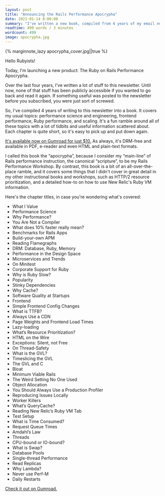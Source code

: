 ```yaml
---
layout: post
title: "Announcing the Rails Performance Apocrypha"
date: 2021-01-14 0:00:00
summary: "I've written a new book, compiled from 4 years of my email newsletter."
readtime: 499 words / 3 minutes
wordcount: 499
image: apocrypha.jpg
---
```


{% marginnote_lazy apocrypha_cover.jpg||true %}

Hello Rubyists!

Today, I'm launching a new product: The Ruby on Rails Performance Apocrypha.

Over the last four years, I've written a lot of stuff to this newsletter. Until now, none of that stuff has been publicly accessible if you wanted to go back and read it again. If something useful was posted to the newsletter before you subscribed, you were just sort of screwed. 

So, I've compiled 4 years of writing to this newsletter into a book. It covers my usual topics: performance science and engineering, frontend performance, Ruby performance, and scaling. It's a fun ramble around all of these topics with a lot of tidbits and useful information scattered about. Each chapter is quite short, so it's easy to pick up and put down again. 

[It's available now on Gumroad for just $10.](https://gum.co/apocrypha) As always, it's DRM-free and available in PDF, e-reader and even HTML and plain-text formats. 

I called this book the “apocrypha”, because I consider my “main-line” of Rails performance instruction, the canonical “scripture”, to be my Rails Performance Workshop. By contrast, this book is a bit of an all-over-the-place ramble, and it covers some things that I didn't cover in great detail in my other instructional books and workshops, such as HTTP/2 resource prioritization, and a detailed how-to on how to use New Relic's Ruby VM information. 

Here's the chapter titles, in case you're wondering what's covered:

* What I Value
* Performance Science
* Why Performance?
* You Are Not a Compiler
* What does 10% faster really mean? 
* Benchmarks for Rails Apps 
* Build-your-own APM
* Reading Flamegraphs
* DRM: Database, Ruby, Memory 
* Performance in the Design Space 
* Microservices and Trends
* On Minitest
* Corporate Support for Ruby
* Why is Ruby Slow?
* Popularity
* Stinky Dependencies
* Why Cache?
* Software Quality at Startups
* Frontend
* Simple Frontend Config Changes
* What is TTFB?
* Always Use a CDN
* Page Weights and Frontend Load Times 
* Lazy-loading
* What’s Resource Prioritization? 
* HTML on the Wire
* Exceptions: Silent, not Free
* On Thread-Safety
* What is the GVL? 
* Timeslicing the GVL
* The GVL and C
* Bloat
* Minimum Viable Rails
* The Weird Setting No One Used 
* Object Allocation
* You Should Always Use a Production Profiler 
* Reproducing Issues Locally
* Worker Killers
* What’s QueryCache?
* Reading New Relic’s Ruby VM Tab 
* Test Setup
* What is Time Consumed? 
* Request Queue Times 
* Amdahl’s Law
* Threads
* CPU-bound or IO-bound? 
* What is Swap?
* Database Pools 
* Single-thread Performance 
* Read Replicas
* Why Lambda? 
* Never use Perf-M 
* Daily Restarts

[Check it out on Gumroad.](https://gum.co/apocrypha)
